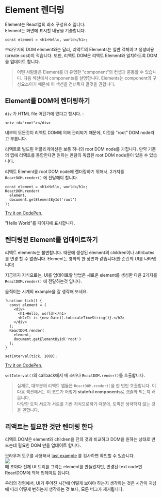 # Element 렌더링

Element는 React앱의 최소 구성요소 입니다. <br>
Element는 화면에 표시할 내용을 기술합니다.
```
const element = <h1>Hello, world</h1>;
```
브라우저의 DOM element와는 달리, 리액트의 Elements는 일반 객체이고 생성비용(create cost)이 적습니다. 또한, 리액트 DOM은 리액트 Element와 일치하도록 DOM을 업데이트 합니다.

>어떤 사람들은 Element를 더 유명한 "component"의 컨셉과 혼동할 수 있습니다. 다음 섹션에서 components를 설명합니다. Elements는  component의 구성요소이기 때문에 이 섹션을 건너뛰지 말것을 권합니다.

## Element를 DOM에 렌더링하기
``` div ``` 가 HTML file 어딘가에 있다고 합시다. :

```
<div id="root"></div>
 ```
내부의 모든것이 리액트 DOM에 의해 관리되기 때문에, 이것을 "root" DOM node라고 부릅니다.

리액트로 빌드된 어플리케이션은 보통 하나의 root DOM node를 가집니다. 만약 기존의 앱에 리액트를 통합한다면 원하는 만큼의 독립된 root DOM node들이 있을 수 있습니다.

리액트 Element를 root DOM node에 렌더링하기 위해서, 2가지를 ``` ReactDOM.render() ``` 에 전달해야 합니다.
```
const element = <h1>Hello, world</h1>;
ReactDOM.render(
  element,
  document.getElementById('root')
);
```
<a href="http://codepen.io/gaearon/pen/rrpgNB?editors=1010">Try it on CodePen.</a>

"Hello World"를 페이지에 표시합니다.

## 렌더링된 Element를 업데이트하기
리액트 elements는 불변합니다. 때문에 생성된 element의 children이나 attributes를 변경 할 수 없습니다.
Element는 영화의 한 장면과 같습니다(한 순간의 UI를 나타냅니다)

지금까지 지식으로는, UI를 업데이트할 방법은 새로운 element를 생성한 다음 2가지를 ``` ReactDOM.render() ``` 에 전달하는것 입니다.

움직이는 시계의 example을 잘 생각해 보세요.
```
function tick() {
  const element = (
    <div>
      <h1>Hello, world!</h1>
      <h2>It is {new Date().toLocaleTimeString()}.</h2>
    </div>
  );
  ReactDOM.render(
    element,
    document.getElementById('root')
  );
}

setInterval(tick, 1000);
```
<a href="http://codepen.io/gaearon/pen/gwoJZk?editors=0010">Try it on CodePen.</a>

``` setInterval() ```의 callback에서 매 초마다 ``` ReactDOM.render() ```를 호출합니다.

>실제로, 대부분의 리액트 앱들은 ``` ReactDOM.render() ```을 한 번만 호출합니다. 이 다음 섹션에서는 이 코드가 어떻게 **stateful components**로 캡슐화 되는지 배웁니다. <br> 다양한 토픽 서로가 서로를 기반 지식으로하기 때문에, 토픽은 생략하지 않는 것을 권합니다.

## 리액트는 필요한 것만 렌더링 한다
리액트 DOM은 element와 children을 전의 것과 비교하고 DOM을 원하는 상태로 만드는데 필요한 DOM 만을 업데이트 합니다.

브라우저 도구를 사용해서 <a href="http://codepen.io/gaearon/pen/gwoJZk?editors=0010">last example</a> 를 검사하면 확인할 수 있습니다. <br>
<img src="https://facebook.github.io/react/img/docs/granular-dom-updates.gif"> <br>
매 초마다 전체 UI 트리를 그리는 element를 만들었지만, 변경된 text node만 ReactDOM에 의해 업데이트 됩니다.

우리의 경험에서, UI가 주어진 시간에 어떻게 보여야 하는지 생각하는 것은 시간이 지남에 따라 어떻게 변하는지 생각하는 것 보다, 모든 버그가 제거됩니다.
